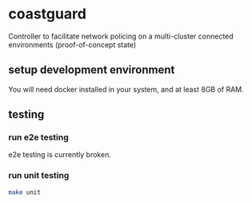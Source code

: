 # coastguard

Controller to facilitate network policing on a multi-cluster connected environments (proof-of-concept state)

## setup development environment

You will need docker installed in your system, and at least 8GB of RAM.

## testing

### run e2e testing

e2e testing is currently broken.

### run unit testing

```bash
make unit
```
